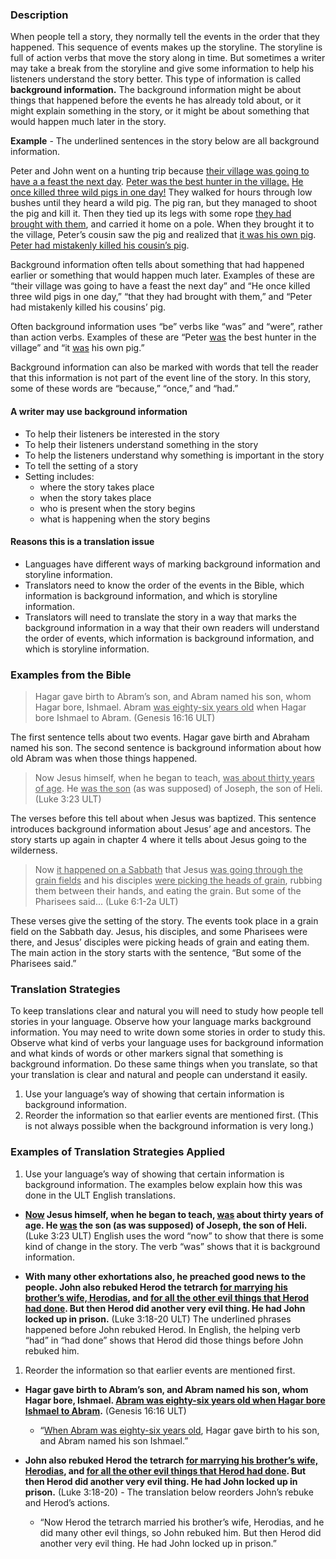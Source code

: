 

### Description

When people tell a story, they normally tell the events in the order that they happened. This sequence of events makes up the storyline. The storyline is full of action verbs that move the story along in time. But sometimes a writer may take a break from the storyline and give some information to help his listeners understand the story better. This type of information is called **background information.** The background information might be about things that happened before the events he has already told about, or it might explain something in the story, or it might be about something that would happen much later in the story.

**Example** - The underlined sentences in the story below are all background information.

Peter and John went on a hunting trip because <u>their village was going to have a a feast the next day</u>. <u>Peter was the best hunter in the village.</u> <u>He once killed three wild pigs in one day!</u> They walked for hours through low bushes until they heard a wild pig. The pig ran, but they managed to shoot the pig and kill it. Then they tied up its legs with some rope <u>they had brought with them</u>, and carried it home on a pole. When they brought it to the village, Peter’s cousin saw the pig and realized that <u>it was his own pig</u>. <u>Peter had mistakenly killed his cousin’s pig</u>.

Background information often tells about something that had happened earlier or something that would happen much later. Examples of these are “their village was going to have a feast the next day” and “He once killed three wild pigs in one day,” “that they had brought with them,” and “Peter had mistakenly killed his cousins’ pig.

Often background information uses “be” verbs like “was” and “were”, rather than action verbs. Examples of these are “Peter <u>was</u> the best hunter in the village” and “it <u>was</u> his own pig.”

Background information can also be marked with words that tell the reader that this information is not part of the event line of the story. In this story, some of these words are “because,” “once,” and “had.”

#### A writer may use background information

* To help their listeners be interested in the story
* To help their listeners understand something in the story
* To help the listeners understand why something is important in the story
* To tell the setting of a story
* Setting includes:
  * where the story takes place
  * when the story takes place
  * who is present when the story begins
  * what is happening when the story begins

#### Reasons this is a translation issue

* Languages have different ways of marking background information and storyline information.
* Translators need to know the order of the events in the Bible, which information is background information, and which is storyline information.
* Translators will need to translate the story in a way that marks the background information in a way that their own readers will understand the order of events, which information is background information, and which is storyline information.

### Examples from the Bible

>Hagar gave birth to Abram’s son, and Abram named his son, whom Hagar bore, Ishmael. Abram <u>was eighty-six years old</u> when Hagar bore Ishmael to Abram.  (Genesis 16:16 ULT)

The first sentence tells about two events. Hagar gave birth and Abraham named his son. The second sentence is background information about how old Abram was when those things happened.

>Now Jesus himself, when he began to teach, <u>was about thirty years of age</u>. He <u>was the son</u> (as was supposed) of Joseph, the son of Heli.   (Luke 3:23 ULT)

The verses before this tell about when Jesus was baptized. This sentence introduces background information about Jesus’ age and ancestors. The story starts up again in chapter 4 where it tells about Jesus going to the wilderness.

>Now <u>it happened on a Sabbath</u> that Jesus <u>was going through the grain fields</u> and his disciples <u>were picking the heads of grain</u>, rubbing them between their hands, and eating the grain. But some of the Pharisees said... (Luke 6:1-2a ULT)

These verses give the setting of the story. The events took place in a grain field on the Sabbath day. Jesus, his disciples, and some Pharisees were there, and Jesus’ disciples were picking heads of grain and eating them. The main action in the story starts with the sentence, “But some of the Pharisees said.”

### Translation Strategies

To keep translations clear and natural you will need to study how people tell stories in your language. Observe how your language marks background information. You may need to write down some stories in order to study this. Observe what kind of verbs your language uses for background information and what kinds of words or other markers signal that something is background information. Do these same things when you translate, so that your translation is clear and natural and people can understand it easily.

1. Use your language’s way of showing that certain information is background information.
1. Reorder the information so that earlier events are mentioned first.  (This is not always possible when the background information is very long.)

### Examples of Translation Strategies Applied

1. Use your language’s way of showing that certain information is background information. The examples below explain how this was done in the ULT English translations.

* **<u>Now</u> Jesus himself, when he began to teach, <u>was</u> about thirty years of age. He <u>was</u> the son (as was supposed) of Joseph, the son of Heli.** (Luke 3:23 ULT) English uses the word “now” to show that there is some kind of change in the story. The verb “was” shows that it is background information.

* **With many other exhortations also, he preached good news to the people. John also rebuked Herod the tetrarch <u>for marrying his brother’s wife, Herodias</u>, and <u>for all the other evil things that Herod had done</u>. But then Herod did another very evil thing. He had John locked up in prison.**  (Luke 3:18-20 ULT) The underlined phrases happened before John rebuked Herod. In English, the helping verb “had” in “had done” shows that Herod did those things before John rebuked him.

1. Reorder the information so that earlier events are mentioned first.

* **Hagar gave birth to Abram’s son, and Abram named his son, whom Hagar bore, Ishmael. <u>Abram was eighty-six years old when Hagar bore Ishmael to Abram</u>.** (Genesis 16:16 ULT)
  * “<u>When Abram was eighty-six years old</u>, Hagar gave birth to his son, and Abram named his son Ishmael.”

* **John also rebuked Herod the tetrarch <u>for marrying his brother’s wife, Herodias</u>, and <u>for all the other evil things that Herod had done</u>. But then Herod did another very evil thing. He had John locked up in prison.**  (Luke 3:18-20) -  The translation below reorders John’s rebuke and Herod’s actions.
  * “Now Herod the tetrarch married his brother’s wife, Herodias, and he did many other evil things, so John rebuked him. But then Herod did another very evil thing. He had John locked up in prison.”

